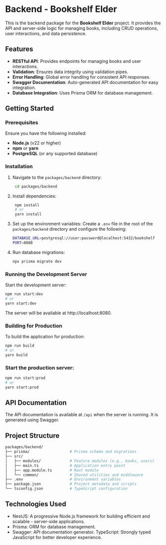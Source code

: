 # Backend - Bookshelf Elder

This is the backend package for the **Bookshelf Elder** project. It provides the API and server-side logic for managing books, including CRUD operations, user interactions, and data persistence.

## Features

- **RESTful API**: Provides endpoints for managing books and user interactions.
- **Validation**: Ensures data integrity using validation pipes.
- **Error Handling**: Global error handling for consistent API responses.
- **Swagger Documentation**: Auto-generated API documentation for easy integration.
- **Database Integration**: Uses Prisma ORM for database management.

## Getting Started

### Prerequisites

Ensure you have the following installed:

- **Node.js** (v22 or higher)
- **npm** or **yarn**
- **PostgreSQL** (or any supported database)

### Installation

1. Navigate to the `packages/backend` directory:
   ```bash
    cd packages/backend
   ```
2. Install dependencies:
   ```bash
    npm install
    # or
    yarn install
   ```
3. Set up the environment variables: Create a `.env` file in the root of the `packages/backend` directory and configure the following:
   ```bash
   DATABASE_URL=postgresql://user:password@localhost:5432/bookshelf
   PORT=8080
   ```
4. Run database migrations:
   ```bash
   npx prisma migrate dev
   ```

### Running the Development Server

Start the development server:

```bash
npm run start:dev
# or
yarn start:dev
```

The server will be available at http://localhost:8080.

### Building for Production

To build the application for production:

```bash
npm run build
# or
yarn build
```

### Start the production server:

```bash
npm run start:prod
# or
yarn start:prod
```

## API Documentation

The API documentation is available at `/api` when the server is running. It is generated using Swagger.

## Project Structure

```bash
packages/backend/
├── prisma/                  # Prisma schema and migrations
├── src/
│   ├── modules/             # Feature modules (e.g., books, users)
│   ├── main.ts              # Application entry point
│   ├── app.module.ts        # Root module
│   └── common/              # Shared utilities and middleware
├── .env                     # Environment variables
├── package.json             # Project metadata and scripts
└── tsconfig.json            # TypeScript configuration
```

## Technologies Used

- NestJS: A progressive Node.js framework for building efficient and scalable - server-side applications.
- Prisma: ORM for database management.
- Swagger: API documentation generator.
  TypeScript: Strongly typed JavaScript for better developer experience.
